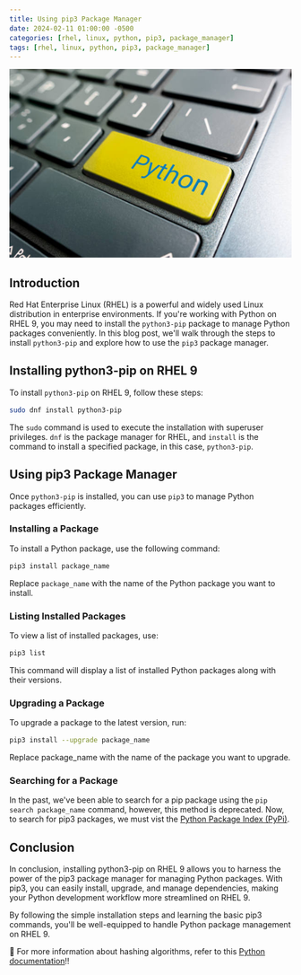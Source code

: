 ```yaml
---
title: Using pip3 Package Manager
date: 2024-02-11 01:00:00 -0500
categories: [rhel, linux, python, pip3, package_manager]
tags: [rhel, linux, python, pip3, package_manager]
---
```


![Using pip3 Package Manager](/assets/img/posts/2024/pip3_package_manager/pip3_package_manager.jpg)


## Introduction

Red Hat Enterprise Linux (RHEL) is a powerful and widely used Linux distribution in enterprise environments. If you're working with Python on RHEL 9, you may need to install the `python3-pip` package to manage Python packages conveniently. In this blog post, we'll walk through the steps to install `python3-pip` and explore how to use the `pip3` package manager.

## Installing python3-pip on RHEL 9

To install `python3-pip` on RHEL 9, follow these steps:

```bash
sudo dnf install python3-pip
```

The `sudo` command is used to execute the installation with superuser privileges. `dnf` is the package manager for RHEL, and `install` is the command to install a specified package, in this case, `python3-pip`.

## Using pip3 Package Manager

Once `python3-pip` is installed, you can use `pip3` to manage Python packages efficiently. 

### Installing a Package
To install a Python package, use the following command:


```bash
pip3 install package_name
```

Replace `package_name` with the name of the Python package you want to install.

### Listing Installed Packages
To view a list of installed packages, use:

```bash
pip3 list
```

This command will display a list of installed Python packages along with their versions.

### Upgrading a Package
To upgrade a package to the latest version, run:

```bash
pip3 install --upgrade package_name
```

Replace package_name with the name of the package you want to upgrade.


### Searching for a Package
In the past, we've been able to search for a pip package using the `pip search package_name` command, however, this method is deprecated. Now, to search for pip3 packages, we must vist the [Python Package Index (PyPi)](https://pypi.org).


## Conclusion

In conclusion, installing python3-pip on RHEL 9 allows you to harness the power of the pip3 package manager for managing Python packages. With pip3, you can easily install, upgrade, and manage dependencies, making your Python development workflow more streamlined on RHEL 9.

By following the simple installation steps and learning the basic pip3 commands, you'll be well-equipped to handle Python package management on RHEL 9.


📝 For more information about hashing algorithms, refer to this [Python documentation](https://docs.python.org/3/)!!


